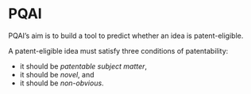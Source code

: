 # PQAI

PQAI’s aim is to build a tool to predict whether an idea is patent-eligible.

A patent-eligible idea must satisfy three conditions of patentability:

- it should be *patentable subject matter*,
- it should be *novel*, and
- it should be *non-obvious*.